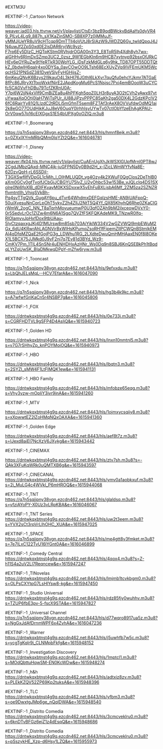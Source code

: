 #EXTM3U

#EXTINF:-1 ,Cartoon Network

https://video-weaver.iad03.hls.ttvnw.net/v1/playlist/CtsEr3bzB9qdBWckyBdAaYs0dyVR49_PlLvL4Lg9_887h_sX1KaZinSMO-SB8XP7z0jMMuJf-yMMJjUeYR8uV9cHTcqp9DmTTll4oVUtJ8rSlAzW9JWDZQ6Gy_twIdQpqJ4JN4uwJf2ZpS0xd0E2isDAR6ryjWc9vzI-F7rp6Ey5DIzC_HQTpKStm0RVhjdrOGA00n3Y3_E8ToR5lh4Xdh8yh7wx-alGHHy6RImDxSZmp3UC2_0zsz_9W1EGbKIn6m9HCB7xytnyp92bsxOfJRkCHEy6eOYRuZw9tYeRTkR30WoYLG_jDsFzkMdGLq6y9hk_TD87OPT55DDTQtkZ_0bdwIH6qalr4xo0DYSa_0avCOwOO9LTsh68EcXUyZVp9IVFEmUKM5WcqcHS21PNSdZ381DveVSlyFyHGHijsZ-6mKeuQNvK6Bzys2l9kauO4L3kHI76JGthI6LkXyr7quQfu0ehcYJkmr7ATGaE8fPc86JRryXtTtxoWxkfNjrE2JApdKogMu6PcS1Nsjsc7Pxi4emBOooW3uCYCfc5CA0VvFhDBu79TcfZKRnU0A-Y7pj6W2jjN4xVIf9CmBiZEa8u4hPFKgh5qoZ0LH3r8uyA3O2tCVh2yAwx97vtuYwaaXqOOtj0laH7WjTsPUr_iU88JjPzyPPPC85aKh2ga50DX4L2GdzKPclV26fC6RairYy81Q1LlzdC2tRDLi5mGfmT5sem8FZTAf3rAeX8OVVufdwOdMQ1aj2k8eGO77OUdHikKJuJ8eV6OuqY0lrhhIsyUYwTv07ctIObYfzeEhAgKPAU-OrV0qw57p16cElXGgxS1E54bUPXg0oOZlQ.m3u8

#EXTINF:-1 ,Boomerang

https://q7n5sqjjpny38vgn.ezcdn462.net:8443/hls/hmnf8ejk.m3u8?s=0ZXxlXYmMRbQMm0IqYZt2Q&e=1616046781

#EXTINF:-1 ,Disney

https://video-weaver.jfk04.hls.ttvnw.net/v1/playlist/CuAEnUgXhJkWSXIGUpfMrnl0PT8wJ2CgdJMbzQAxd-MNC4jk-juGFPN5Dy0B9d2H_x-IZicLWmWYfvNa8E-62DzvQpH-rL6SSDjI-T3GXSwfIlfVDpGL1cMih_l_OlHMLUQDt_vg4Ozy4k2XWuF0QgClos2DeThlB0aXm0GCy0gfTvolfJCbGjJCBGYU75lvZ_U2yOhbc53w153Be_yJQLcIq4DS1SXolre0Ni6foXlB_dDlFKyayM0KXSDxxwX5vEhFuBXLjsbA6Mf_2ZM5za2SZNZRflvmtntllh_VhigSVkBh-Pq4syTTgQVk_GugAY6pu_dTyr64WhdmxDEFGqIzsHME-AN9iUAFppQ-50uiXyesuNnCqrLpOhT5ykyZ2h4ZlIJ2NtT5Q4Yf_QX85KhyhQ6Rhe0ZKaCIGrWmW_2ogC_NN_T8aTqrhMovueumwP0U3qfOZAh9bM2ilxceowDVxY0-0r5SedvLrOc1ZIZw4m6N6A1Sgq7QVZfF5KFQKAdeMK9_TNzwR0lfq-RlOIamyvJpHxfDox9tbUAau-5IyCtzqaxxgJKj4D1MUrsw8m85sb703AiYiklW334V2wGZVWQl9mbEWuM2Gx_6dU4KRwrAhLAGNVirBxWlHsKPumqZsoRH1fFipemZIlPCWQnBStmlkEMAl4qDfqMZQaE2fGojPG3g_LDWhu1RG_2LXdteDwuQmHMHAaxEN0f8l8OKeX1L5BCX75JJMkd0J9vF2nj7q7Ev81d3BYd_Wz9-CmKV7Pm_1TlL4SnSNr4uENHDHxAzHNr_Ws0Dq9n8SBJ6KnQSEBkPh1tBqdqLYtZqUwSK_BIaDMkwqDPpY-mZfw6ryw.m3u8

#EXTINF:-1 ,Tooncast

https://q7n5sqjjpny38vgn.ezcdn462.net:8443/hls/9efxxdu.m3u8?s=LbQhJELsMqL--HCV7EfarA&e=1616047090

#EXTINF:-1 ,Nick

https://q7n5sqjjpny38vgn.ezcdn462.net:8443/hls/hg3b4k9kc.m3u8?s=A7wfwfGriKaCn5r4NSBP7g&e=1616045806

#EXTINF:-1 ,FOX

https://dntwkqxbtnst4g9q.ezcdn462.net:8443/hls/0e733j.m3u8?s=CGRFHDTVL9gSFP4D4AsljQ&e=1615940723

#EXTINF:-1 ,Golden HD

https://dntwkqxbtnst4g9q.ezcdn462.net:8443/hls/lnxn10nmtnl5.m3u8?s=v7G7rSHhyZp_knPOYMoiOQ&e=1615940973


#EXTINF:-1 ,HBO

https://dntwkqxbtnst4g9q.ezcdn462.net:8443/hls/lbqtn3.m3u8?s=2SYZI_sMW4F1LtFIMQK1ew&e=1615941131


#EXTINF:-1 ,HBO Family

https://dntwkqxbtnst4g9q.ezcdn462.net:8443/hls/mfobze65eqg.m3u8?s=Vhy3vzw-mOpliY3ivr9inA&e=1615941260


#EXTINF:-1 ,MTV

https://dntwkqxbtnst4g9q.ezcdn462.net:8443/hls/1ojmxycsqiiy8.m3u8?s=xXpwwtEZ2lZoHMqNQxOAXA&e=1615941360

#EXTINF:-1 ,Golden Edge

https://dntwkqxbtnst4g9q.ezcdn462.net:8443/hls/aef8t7z.m3u8?s=IJexd8aiEI7NcXzV6JXykg&e=1615943442

#EXTINF:-1 ,CINEMAX

https://dntwkqxbtnst4g9q.ezcdn462.net:8443/hls/ztv7sh.m3u8?s=-QAk3XFuKqWRk0uQMTXB6g&e=1615943597

#EXTINF:-1 ,CINECANAL
https://dntwkqxbtnst4g9q.ezcdn462.net:8443/hls/ymv0a1aobkxuf.m3u8?s=2i_MuLG4c4WVkl_P6mHROQ&e=1615944068

#EXTINF:-1 ,TNT
https://q7n5sqjjpny38vgn.ezcdn462.net:8443/hls/glaldsq.m3u8?s=yfziAYoPY-X0Uz3vLRpKBA&e=1616046067

#EXTINF:-1 ,TNT Series
https://dntwkqxbtnst4g9q.ezcdn462.net:8443/hls/uw2t3eem.m3u8?s=YVX2sCt3rpVrLlhOHC_XUA&e=1615947025

#EXTINF:-1 ,SPACE
https://q7n5sqjjpny38vgn.ezcdn462.net:8443/hls/me4gtt8v3fmket.m3u8?s=7e7ILxC122TvU16lYGnt0A&e=1616046899

#EXTINF:-1 ,Comedy Central
https://dntwkqxbtnst4g9q.ezcdn462.net:8443/hls/4qox4.m3u8?s=Z-h11S4a2uV2Ll7Reqncew&e=1615947247

#EXTINF:-1 ,TlNovelas
https://dntwkqxbtnst4g9q.ezcdn462.net:8443/hls/lmjmb1tcvkbgm0.m3u8?s=OLPsCXYtpG7LsHlYsw8-kg&e=1615947450

#EXTINF:-1 ,Studio Universal
https://dntwkqxbtnst4g9q.ezcdn462.net:8443/hls/rdz85fjy0wuhhv.m3u8?s=TZUP6fbE3pv-5-fscX9STA&e=1615947827

#EXTINF:-1 ,Universal Channel
https://q7n5sqjjpny38vgn.ezcdn462.net:8443/hls/d77wqro8917ua5z.m3u8?s=NgGxJdAfDrnmWPF6x4ZvhA&e=1616047236

#EXTINF:-1 ,Warner
https://dntwkqxbtnst4g9q.ezcdn462.net:8443/hls/j5uwhfb7w5c.m3u8?s=ycgTgKqIr9i_CLNMpbFkfg&e=1615948152

#EXTINF:-1 ,Investigation Discovery
https://dntwkqxbtnst4g9q.ezcdn462.net:8443/hls/1mptcl1.m3u8?s=MOdQbttuHqwSM-EN0KcWDw&e=1615948274

#EXTINF:-1 ,h&h
https://dntwkqxbtnst4g9q.ezcdn462.net:8443/hls/adtxiz8zv.m3u8?s=PLEkKZQV52ZP69Kp2tuksA&e=1615948396

#EXTINF:-1 ,TLC
https://dntwkqxbtnst4g9q.ezcdn462.net:8443/hls/yfbm3.m3u8?s=oe9DwxtgJMp6ge_nQqlDWA&e=1615948540

#EXTINF:-1 ,Distrito Comedia
https://dntwkqxbtnst4g9q.ezcdn462.net:8443/hls/3cmcveklru0.m3u8?s=6knDTvBFGz6ejZ1z4dEsqQ&e=1615948686

#EXTINF:-1 ,Distrito Comedia
https://dntwkqxbtnst4g9q.ezcdn462.net:8443/hls/3cmcveklru0.m3u8?s=pSszykHE_Xzp-d6Hsy1LZQ&e=1615955973
